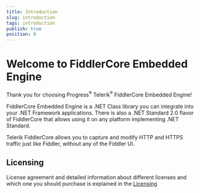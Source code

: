 ```yaml
---
title: Introduction
slug: introduction
tags: introduction
publish: true
position: 0
---
```


# Welcome to FiddlerCore Embedded Engine

Thank you for choosing Progress<sup>®</sup> Telerik<sup>®</sup> FiddlerCore Embedded Engine!  

FiddlerCore Embedded Engine is a .NET Class library you can integrate into your .NET Framework applications. There is also a .NET Standard 2.0 flavor of FiddlerCore that allows using it on any platform implementing .NET Standard.

Telerik FiddlerCore allows you to capture and modify HTTP and HTTPS traffic just like Fiddler, without any of the Fiddler UI.

## Licensing

License agreement and detailed information about different licenses and which one you should purchase is explained in the [Licensing](https://www.telerik.com/purchase/license-agreement/fiddlercore)		
